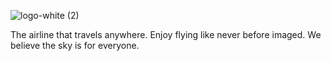 ![logo-white (2)](https://user-images.githubusercontent.com/60224852/158915522-15ff168d-ff83-42e5-9649-b35729986fcd.png)

The airline that travels anywhere. Enjoy flying like never before imaged. We believe the sky is for everyone.
